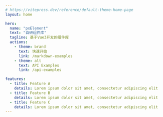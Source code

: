 ```yaml
---
# https://vitepress.dev/reference/default-theme-home-page
layout: home

hero:
  name: "pxElement"
  text: "自研组件库"
  tagline: 基于Vue3开发的组件库
  actions:
    - theme: brand
      text: 快速开始
      link: /markdown-examples
    - theme: alt
      text: API Examples
      link: /api-examples

features:
  - title: Feature A
    details: Lorem ipsum dolor sit amet, consectetur adipiscing elit
  - title: Feature B
    details: Lorem ipsum dolor sit amet, consectetur adipiscing elit
  - title: Feature C
    details: Lorem ipsum dolor sit amet, consectetur adipiscing elit
---
```

